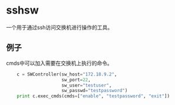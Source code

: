 # sshsw

一个用于通过ssh访问交换机进行操作的工具。

## 例子

cmds中可以加入需要在交换机上执行的命令。

```python
    c = SWController(sw_host="172.18.9.2",
                     sw_port=22,
                     sw_user="testuser",
                     sw_passwd="testpassword")
    print c.exec_cmds(cmds=["enable", "testpassword", "exit"])
```
